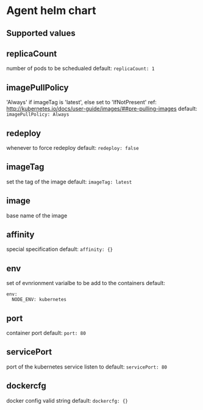 # Agent helm chart

## Supported values

## replicaCount
number of pods to be schedualed
default: `replicaCount: 1`

## imagePullPolicy
'Always' if imageTag is 'latest', else set to 'IfNotPresent' ref: http://kubernetes.io/docs/user-guide/images/##pre-pulling-images
default: `imagePullPolicy: Always`

## redeploy
whenever to force redeploy
default: `redeploy: false`

## imageTag
set the tag of the image
default: `imageTag: latest`

## image
base name of the image

## affinity
special specification
default: `affinity: {}`

## env
set of evnrionment varialbe to be add to the containers
default:
```
env:
  NODE_ENV: kubernetes
```

## port
container port
default: `port: 80` 

## servicePort
port of the kubernetes service listen to
default: `servicePort: 80`

## dockercfg
docker config valid string
default: `dockercfg: {}`

